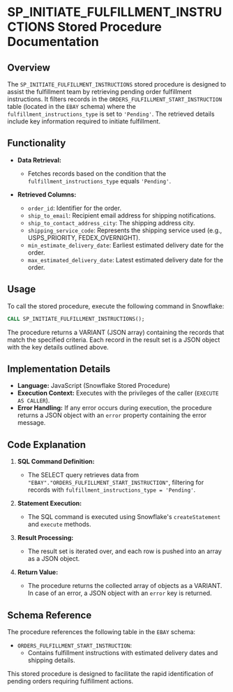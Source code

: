 # SP_INITIATE_FULFILLMENT_INSTRUCTIONS Stored Procedure Documentation

## Overview

The `SP_INITIATE_FULFILLMENT_INSTRUCTIONS` stored procedure is designed to assist the fulfillment team by retrieving pending order fulfillment instructions. It filters records in the `ORDERS_FULFILLMENT_START_INSTRUCTION` table (located in the `EBAY` schema) where the `fulfillment_instructions_type` is set to `'Pending'`. The retrieved details include key information required to initiate fulfillment.

## Functionality

- **Data Retrieval:**
  - Fetches records based on the condition that the `fulfillment_instructions_type` equals `'Pending'`.
  
- **Retrieved Columns:**
  - `order_id`: Identifier for the order.
  - `ship_to_email`: Recipient email address for shipping notifications.
  - `ship_to_contact_address_city`: The shipping address city.
  - `shipping_service_code`: Represents the shipping service used (e.g., USPS_PRIORITY, FEDEX_OVERNIGHT).
  - `min_estimate_delivery_date`: Earliest estimated delivery date for the order.
  - `max_estimated_delivery_date`: Latest estimated delivery date for the order.

## Usage

To call the stored procedure, execute the following command in Snowflake:

```sql
CALL SP_INITIATE_FULFILLMENT_INSTRUCTIONS();
```

The procedure returns a VARIANT (JSON array) containing the records that match the specified criteria. Each record in the result set is a JSON object with the key details outlined above.

## Implementation Details

- **Language:** JavaScript (Snowflake Stored Procedure)
- **Execution Context:** Executes with the privileges of the caller (`EXECUTE AS CALLER`).
- **Error Handling:** If any error occurs during execution, the procedure returns a JSON object with an `error` property containing the error message.

## Code Explanation

1. **SQL Command Definition:**
   - The SELECT query retrieves data from `"EBAY"."ORDERS_FULFILLMENT_START_INSTRUCTION"`, filtering for records with `fulfillment_instructions_type = 'Pending'`.

2. **Statement Execution:**
   - The SQL command is executed using Snowflake's `createStatement` and `execute` methods.

3. **Result Processing:**
   - The result set is iterated over, and each row is pushed into an array as a JSON object.

4. **Return Value:**
   - The procedure returns the collected array of objects as a VARIANT. In case of an error, a JSON object with an `error` key is returned.

## Schema Reference

The procedure references the following table in the `EBAY` schema:

- `ORDERS_FULFILLMENT_START_INSTRUCTION`:
  - Contains fulfillment instructions with estimated delivery dates and shipping details.

This stored procedure is designed to facilitate the rapid identification of pending orders requiring fulfillment actions.
